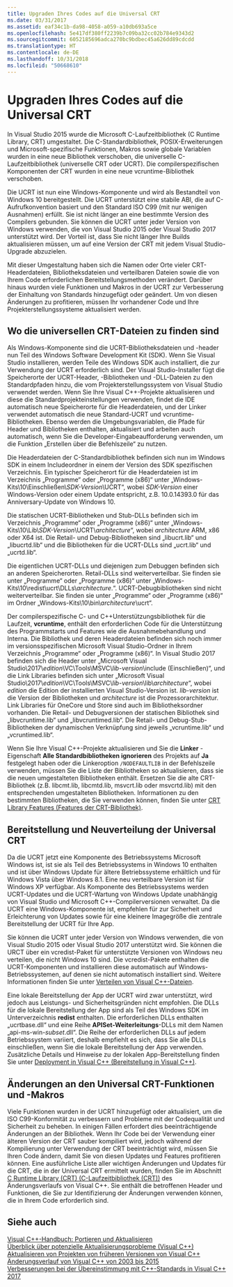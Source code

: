 ```yaml
---
title: Upgraden Ihres Codes auf die Universal CRT
ms.date: 03/31/2017
ms.assetid: eaf34c1b-da98-4058-a059-a10db693a5ce
ms.openlocfilehash: 5e417df380ff2239b7c09ba32cc02b784e9343d2
ms.sourcegitcommit: 6052185696adca270bc9bdbec45a626dd89cdcdd
ms.translationtype: HT
ms.contentlocale: de-DE
ms.lasthandoff: 10/31/2018
ms.locfileid: "50668610"
---
```

# <a name="upgrade-your-code-to-the-universal-crt"></a>Upgraden Ihres Codes auf die Universal CRT

In Visual Studio 2015 wurde die Microsoft C-Laufzeitbibliothek (C Runtime Library, CRT) umgestaltet. Die C-Standardbibliothek, POSIX-Erweiterungen und Microsoft-spezifische Funktionen, Makros sowie globale Variablen wurden in eine neue Bibliothek verschoben, die universelle C-Laufzeitbibliothek (universelle CRT oder UCRT). Die compilerspezifischen Komponenten der CRT wurden in eine neue vcruntime-Bibliothek verschoben.

Die UCRT ist nun eine Windows-Komponente und wird als Bestandteil von Windows 10 bereitgestellt. Die UCRT unterstützt eine stabile ABI, die auf C-Aufrufkonvention basiert und den Standard ISO C99 (mit nur wenigen Ausnahmen) erfüllt. Sie ist nicht länger an eine bestimmte Version des Compilers gebunden. Sie können die UCRT unter jeder Version von Windows verwenden, die von Visual Studio 2015 oder Visual Studio 2017 unterstützt wird. Der Vorteil ist, dass Sie nicht länger Ihre Builds aktualisieren müssen, um auf eine Version der CRT mit jedem Visual Studio-Upgrade abzuzielen.

Mit dieser Umgestaltung haben sich die Namen oder Orte vieler CRT-Headerdateien, Bibliotheksdateien und verteilbaren Dateien sowie die von Ihrem Code erforderlichen Bereitstellungsmethoden verändert. Darüber hinaus wurden viele Funktionen und Makros in der UCRT zur Verbesserung der Einhaltung von Standards hinzugefügt oder geändert. Um von diesen Änderungen zu profitieren, müssen Ihr vorhandener Code und Ihre Projekterstellungssysteme aktualisiert werden.

## <a name="where-to-find-the-universal-crt-files"></a>Wo die universellen CRT-Dateien zu finden sind

Als Windows-Komponente sind die UCRT-Bibliotheksdateien und -header nun Teil des Windows Software Development Kit (SDK). Wenn Sie Visual Studio installieren, werden Teile des Windows SDK auch installiert, die zur Verwendung der UCRT erforderlich sind. Der Visual Studio-Installer fügt die Speicherorte der UCRT-Header, -Bibliotheken und -DLL-Dateien zu den Standardpfaden hinzu, die vom Projekterstellungssystem von Visual Studio verwendet werden. Wenn Sie Ihre Visual C++-Projekte aktualisieren und diese die Standardprojekteinstellungen verwenden, findet die IDE automatisch neue Speicherorte für die Headerdateien, und der Linker verwendet automatisch die neue Standard-UCRT und vcruntime-Bibliotheken. Ebenso werden die Umgebungsvariablen, die Pfade für Header und Bibliotheken enthalten, aktualisiert und arbeiten auch automatisch, wenn Sie die Developer-Eingabeaufforderung verwenden, um die Funktion „Erstellen über die Befehlszeile“ zu nutzen.

Die Headerdateien der C-Standardbibliothek befinden sich nun im Windows SDK in einem Includeordner in einem der Version des SDK spezifischen Verzeichnis. Ein typischer Speicherort für die Headerdateien ist im Verzeichnis „Programme“ oder „Programme (x86)“ unter „Windows-Kits\\10\\Einschließen\\_SDK-Version_\\UCRT“, wobei _SDK-Version_ einer Windows-Version oder einem Update entspricht, z.B. 10.0.14393.0 für das Anniversary-Update von Windows 10.

Die statischen UCRT-Bibliotheken und Stub-DLLs befinden sich im Verzeichnis „Programme“ oder „Programme (x86)“ unter „Windows-Kits\\10\\Lib\\_SDK-Version_\\UCRT\\_architecture_“, wobei _architecture_ ARM, x86 oder X64 ist. Die Retail- und Debug-Bibliotheken sind „libucrt.lib“ und „libucrtd.lib“ und die Bibliotheken für die UCRT-DLLs sind „ucrt.lib“ und „ucrtd.lib“.

Die eigentlichen UCRT-DLLs und diejenigen zum Debuggen befinden sich an anderen Speicherorten. Retail-DLLs sind weiterverteilbar. Sie finden sie unter „Programme“ oder „Programme (x86)“ unter „Windows-Kits\\10\\redist\\ucrt\\DLLs\\_architecture_\.“. UCRT-Debugbibliotheken sind nicht weiterverteilbar. Sie finden sie unter „Programme“ oder „Programme (x86)“ im Ordner „Windows-Kits\\10\\bin\\_architecture_\\ucrt“.

Der compilerspezifische C- und C++Unterstützungsbibliothek für die Laufzeit, **vcruntime**, enthält den erforderlichen Code für die Unterstützung des Programmstarts und Features wie die Ausnahmebehandlung und Interna. Die Bibliothek und deren Headerdateien befinden sich noch immer im versionsspezifischen Microsoft Visual Studio-Ordner in Ihrem Verzeichnis „Programme“ oder „Programme (x86)“. In Visual Studio 2017 befinden sich die Header unter „Microsoft Visual Studio\\2017\\_edition_\\VC\\Tools\\MSVC\\_lib-version_\\include (Einschließen)“, und die Link Libraries befinden sich unter „Microsoft Visual Studio\\2017\\_edition_\\VC\\Tools\\MSVC\\_lib-version_\\lib\\_architecture_“, wobei _edition_ die Edition der installierten Visual Studio-Version ist. _lib-version_ ist die Version der Bibliotheken und _architecture_ ist die Prozessorarchitektur. Link Libraries für OneCore und Store sind auch im Bibliotheksordner vorhanden. Die Retail- und Debugversionen der statischen Bibliothek sind „libvcruntime.lib“ und „libvcruntimed.lib“. Die Retail- und Debug-Stub-Bibliotheken der dynamischen Verknüpfung sind jeweils „vcruntime.lib“ und „vcruntimed.lib“.

Wenn Sie Ihre Visual C++-Projekte aktualisieren und Sie die **Linker** -Eigenschaft **Alle Standardbibliotheken ignorieren** des Projekts auf **Ja** festgelegt haben oder die Linkeroption `/NODEFAULTLIB` in der Befehlszeile verwenden, müssen Sie die Liste der Bibliotheken so aktualisieren, dass sie die neuen umgestalteten Bibliotheken enthält. Ersetzen Sie die alte CRT-Bibliothek (z.B. libcmt.lib, libcmtd.lib, msvcrt.lib oder msvcrtd.lib) mit den entsprechenden umgestalteten Bibliotheken. Informationen zu den bestimmten Bibliotheken, die Sie verwenden können, finden Sie unter [CRT Library Features (Features der CRT-Bibliothek)](../c-runtime-library/crt-library-features.md).

## <a name="deployment-and-redistribution-of-the-universal-crt"></a>Bereitstellung und Neuverteilung der Universal CRT

Da die UCRT jetzt eine Komponente des Betriebssystems Microsoft Windows ist, ist sie als Teil des Betriebssystems in Windows 10 enthalten und ist über Windows Update für ältere Betriebssysteme erhältlich und für Windows Vista über Windows 8.1. Eine neu verteilbare Version ist für Windows XP verfügbar. Als Komponente des Betriebssystems werden UCRT-Updates und die UCRT-Wartung von Windows Update unabhängig von Visual Studio und Microsoft C++-Compilerversionen verwaltet. Da die UCRT eine Windows-Komponente ist, empfehlen für zur Sicherheit und Erleichterung von Updates sowie für eine kleinere Imagegröße die zentrale Bereitstellung der UCRT für Ihre App.

Sie können die UCRT unter jeder Version von Windows verwenden, die von Visual Studio 2015 oder Visual Studio 2017 unterstützt wird. Sie können die URCT über ein vcredist-Paket für unterstützte Versionen von Windows neu verteilen, die nicht Windows 10 sind. Die vcredist-Pakete enthalten die UCRT-Komponenten und installieren diese automatisch auf Windows-Betriebssystemen, auf denen sie nicht automatisch installiert sind. Weitere Informationen finden Sie unter [Verteilen von Visual C++-Dateien](../ide/redistributing-visual-cpp-files.md).

Eine lokale Bereitstellung der App der UCRT wird zwar unterstützt, wird jedoch aus Leistungs- und Sicherheitsgründen nicht empfohlen. Die DLLs für die lokale Bereitstellung der App sind als Teil des Windows SDK im Unterverzeichnis **redist** enthalten. Die erforderlichen DLLs enthalten „ucrtbase.dll“ und eine Reihe **APISet-Weiterleitungs**-DLLs mit dem Namen „api-ms-win-_subset_.dll“. Die Reihe der erforderlichen DLLs auf jedem Betriebssystem variiert, deshalb empfiehlt es sich, dass Sie alle DLLs einschließen, wenn Sie die lokale Bereitstellung der App verwenden. Zusätzliche Details und Hinweise zu der lokalen App-Bereitstellung finden Sie unter [Deployment in Visual C++ (Bereitstellung in Visual C++)](../ide/deployment-in-visual-cpp.md).

## <a name="changes-to-the-universal-crt-functions-and-macros"></a>Änderungen an den Universal CRT-Funktionen und -Makros

Viele Funktionen wurden in der UCRT hinzugefügt oder aktualisiert, um die ISO C99-Konformität zu verbessern und Probleme mit der Codequalität und Sicherheit zu beheben. In einigen Fällen erfordert dies beeinträchtigende Änderungen an der Bibliothek. Wenn Ihr Code bei der Verwendung einer älteren Version der CRT sauber kompiliert wird, jedoch während der Kompilierung unter Verwendung der CRT beeinträchtigt wird, müssen Sie Ihren Code ändern, damit Sie von diesen Updates und Features profitieren können. Eine ausführliche Liste aller wichtigen Änderungen und Updates für die CRT, die in der Universal CRT ermittelt wurden, finden Sie im Abschnitt [C Runtime Library (CRT) (C-Laufzeitbibliothek (CRT))](visual-cpp-change-history-2003-2015.md#BK_CRT) des Änderungsverlaufs von Visual C++. Sie enthält die betroffenen Header und Funktionen, die Sie zur Identifizierung der Änderungen verwenden können, die in Ihrem Code erforderlich sind.

## <a name="see-also"></a>Siehe auch

[Visual C++-Handbuch: Portieren und Aktualisieren](visual-cpp-porting-and-upgrading-guide.md)<br/>
[Überblick über potenzielle Aktualisierungsprobleme (Visual C++)](overview-of-potential-upgrade-issues-visual-cpp.md)<br/>
[Aktualisieren von Projekten von früheren Versionen von Visual C++](upgrading-projects-from-earlier-versions-of-visual-cpp.md)<br/>
[Änderungsverlauf von Visual C++ von 2003 bis 2015](visual-cpp-change-history-2003-2015.md)<br/>
[Verbesserungen bei der Übereinstimmung mit C++-Standards in Visual C++ 2017](../cpp-conformance-improvements-2017.md)